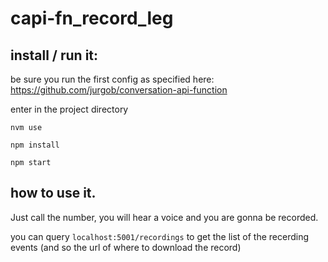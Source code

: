 # capi-fn_record_leg

## install / run it:

be sure you run the first config as specified here: https://github.com/jurgob/conversation-api-function


enter in the project directory
```
nvm use

npm install

npm start

```

## how to use it. 

Just call the number, you will hear a voice and you are gonna be recorded.

you can query `localhost:5001/recordings` to get the list of the recerding events (and so the url of where to download the record)


